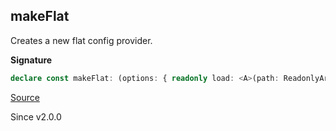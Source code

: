 ## makeFlat

Creates a new flat config provider.

**Signature**

```ts
declare const makeFlat: (options: { readonly load: <A>(path: ReadonlyArray<string>, config: Config.Config.Primitive<A>, split: boolean) => Effect.Effect<Array<A>, ConfigError.ConfigError>; readonly enumerateChildren: (path: ReadonlyArray<string>) => Effect.Effect<HashSet.HashSet<string>, ConfigError.ConfigError>; readonly patch: PathPatch.PathPatch; }) => ConfigProvider.Flat
```

[Source](https://github.com/Effect-TS/effect/tree/main/packages/effect/src/ConfigProvider.ts#L160)

Since v2.0.0